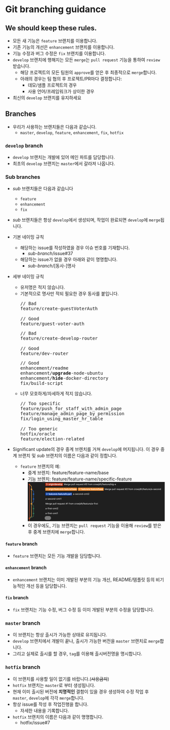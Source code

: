 # Git branching guidance
## We should keep these rules.
- 모든 새 기능은 `feature` 브랜치를 이용합니다.
- 기존 기능의 개선은 `enhancement` 브랜치를 이용합니다.
- 기능 수정과 버그 수정은 `fix` 브랜치를 이용합니다.
- `develop` 브랜치에 행해지는 모든 `merge`는 `pull request` 기능을 통하여 `review` 받습니다.
  - 해당 프로젝트의 모든 팀원의 `approve`를 얻은 후 최종적으로 `merge`합니다.
  - 아래의 경우는 팀 협의 후 프로젝트/PR마다 결정합니다:
    - 데모/샘플 프로젝트의 경우
    - 사용 언어/프레임워크가 상이한 경우
- 최신의 `develop` 브랜치를 유지하세요

## Branches
- 우리가 사용하는 브랜치들은 다음과 같습니다.
  - `master`, `develop`, `feature`, `enhancement`, `fix`, `hotfix`

### `develop` branch
- `develop` 브랜치는 개발에 있어 메인 파트를 담당합니다.
- 최초의 `develop` 브랜치는 `master`에서 갈라져 나옵니다.

### Sub branches
- *sub* 브랜치들은 다음과 같습니다
  - `feature`
  - `enhancement`
  - `fix`
- *sub* 브랜치들은 항상 `develop`에서 생성되며, 작업이 완료되면 `develop`에 `merge`됩니다.
- 기본 네이밍 규칙
  - 해당하는 issue를 작성하였을 경우 이슈 번호를 기재합니다.
    - *sub-branch*/issue#37
  - 해당하는 issue가 없을 경우 아래와 같이 명명합니다.
    - *sub-branch*/[동사-]명사
- 세부 네이밍 규칙
  - 유저명은 적지 않습니다.
  - 기본적으로 명사만 적되 필요한 경우 동사를 붙입니다.
    <pre>
    // Bad
    feature/create-guestVoterAuth<br/>
    // Good
    feature/guest-voter-auth
    </pre>
    <pre>
    // Bad
    feature/create-develop-router<br/>
    // Good
    feature/dev-router
    </pre>
    <pre>
    // Good
    enhancement/readme
    enhancement/<b>upgrade</b>-node-ubuntu
    enhancement/<b>hide</b>-docker-directory
    fix/build-script
    </pre>
  - 너무 모호하게/자세하게 적지 않습니다.
    <pre>
    // Too specific
    feature/push_for_staff_with_admin_page
    feature/manage_admin_page_by_permission
    fix/login_using_master_hr_table<br/>
    // Too generic
    hotfix/oracle
    feature/election-related
    </pre>

- Significant update의 경우 중계 브렌치를 거쳐 `develop`에 머지됩니다. 이 경우 중계 브랜치 및 *sub* 브랜치의 이름은 다음과 같이 정합니다.
  - `feature` 브랜치의 예:
    - 중계 브렌치: feature/feature-name/base
    - 기능 브렌치: feature/feature-name/specific-feature
    ![예시](../images/branch_1.png)
    - 이 경우에도, 기능 브랜치는 `pull request` 기능을 이용해 `review`를 받은 후 중계 브랜치에 `merge`합니다.

#### `feature` branch
- `feature` 브랜치는 모든 기능 개발을 담당합니다.

#### `enhancement` branch
- `enhancement` 브랜치는 이미 개발된 부분의 기능 개선, README/템플릿 등의 비기능적인 개선 등을 담당합니다.

#### `fix` branch
- `fix` 브랜치는 기능 수정, 버그 수정 등 이미 개발된 부분의 수정을 담당합니다.

### `master` branch
- 이 브랜치는 항상 출시가 가능한 상태로 유지됩니다.
- `develop` 브랜치에서 개발이 끝나, 출시가 가능한 버전을 `master` 브랜치로 `merge`합니다.
- 그리고 실제로 출시를 할 경우, `tag`를 이용해 출시버전명을 명시합니다.

### `hotfix` branch
- 이 브랜치를 사용할 일이 없기를 바랍니다.(~~사용금지~~)
- `hotfix` 브랜치는 `master`로 부터 생성됩니다.
- 현재 이미 출시된 버전에 **치명적인** 결함이 있을 경우 생성하여 수정 작업 후 `master`, `develop`에 각각 `merge`합니다.
- 항상 issue를 작성 후 작업진행을 합니다.
  - 자세한 내용을 기록합니다.
- `hotfix` 브랜치의 이름은 다음과 같이 명명합니다.
  - hotfix/issue#7
